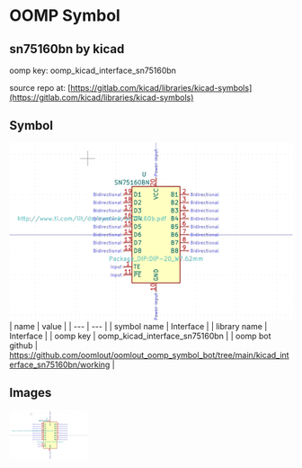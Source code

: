 # OOMP Symbol  
## sn75160bn  by kicad  
  
oomp key: oomp_kicad_interface_sn75160bn  
  
source repo at: [https://gitlab.com/kicad/libraries/kicad-symbols](https://gitlab.com/kicad/libraries/kicad-symbols)  
## Symbol  
  
[![working.png](working_600.png)](working.png)  
| name | value | 
| --- | --- | 
| symbol name | Interface | 
| library name | Interface | 
| oomp key | oomp_kicad_interface_sn75160bn | 
| oomp bot github | https://github.com/oomlout/oomlout_oomp_symbol_bot/tree/main/kicad_interface_sn75160bn/working | 
## Images  
  
[![working.png](working_140.png)](working.png)  
